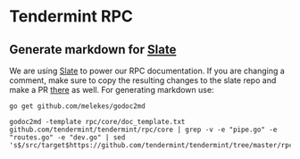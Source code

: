# Tendermint RPC

## Generate markdown for [Slate](https://github.com/tendermint/slate)

We are using [Slate](https://github.com/lord/slate) to power our RPC
documentation. If you are changing a comment, make sure to copy the resulting
changes to the slate repo and make a PR
[there](https://github.com/tendermint/slate) as well. For generating markdown
use:

```shell
go get github.com/melekes/godoc2md

godoc2md -template rpc/core/doc_template.txt github.com/tendermint/tendermint/rpc/core | grep -v -e "pipe.go" -e "routes.go" -e "dev.go" | sed 's$/src/target$https://github.com/tendermint/tendermint/tree/master/rpc/core$'
```
